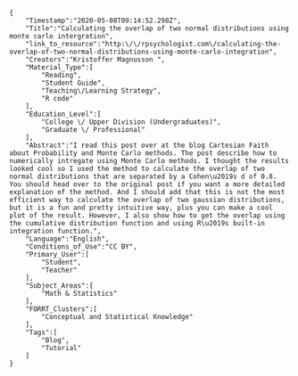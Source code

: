 
    {
        "Timestamp":"2020-05-08T09:14:52.298Z",
        "Title":"Calculating the overlap of two normal distributions using monte carlo intergration",
        "link_to_resource":"http:\/\/rpsychologist.com\/calculating-the-overlap-of-two-normal-distributions-using-monte-carlo-integration",
        "Creators":"Kristoffer Magnusson ",
        "Material_Type":[
            "Reading",
            "Student Guide",
            "Teaching\/Learning Strategy",
            "R code"
        ],
        "Education_Level":[
            "College \/ Upper Division (Undergraduates)",
            "Graduate \/ Professional"
        ],
        "Abstract":"I read this post over at the blog Cartesian Faith about Probability and Monte Carlo methods. The post describe how to numerically intregate using Monte Carlo methods. I thought the results looked cool so I used the method to calculate the overlap of two normal distributions that are separated by a Cohen\u2019s d of 0.8. You should head over to the original post if you want a more detailed explanation of the method. And I should add that this is not the most efficient way to calculate the overlap of two gaussian distributions, but it is a fun and pretty intuitive way, plus you can make a cool plot of the result. However, I also show how to get the overlap using the cumulative distribution function and using R\u2019s built-in integration function.",
        "Language":"English",
        "Conditions_of_Use":"CC BY",
        "Primary_User":[
            "Student",
            "Teacher"
        ],
        "Subject_Areas":[
            "Math & Statistics"
        ],
        "FORRT_Clusters":[
            "Conceptual and Statistical Knowledge"
        ],
        "Tags":[
            "Blog",
            "Tutorial"
        ]
    }
